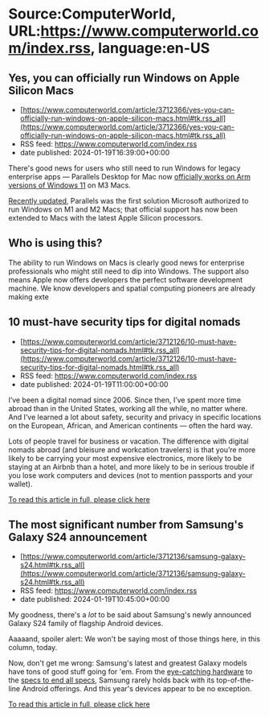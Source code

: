 # Source:ComputerWorld, URL:https://www.computerworld.com/index.rss, language:en-US

## Yes, you can officially run Windows on Apple Silicon Macs
 - [https://www.computerworld.com/article/3712366/yes-you-can-officially-run-windows-on-apple-silicon-macs.html#tk.rss_all](https://www.computerworld.com/article/3712366/yes-you-can-officially-run-windows-on-apple-silicon-macs.html#tk.rss_all)
 - RSS feed: https://www.computerworld.com/index.rss
 - date published: 2024-01-19T16:39:00+00:00

<article>
	<section class="page">
<p>There's good news for users who still need to run Windows for legacy enterprise apps — Parallels Desktop for Mac now <a href="https://www.parallels.com/blogs/windows-11-arm-apple-m-series/" rel="noopener nofollow" target="_blank">officially works on Arm versions of Windows 11</a> on M3 Macs.</p><p><a href="https://www.parallels.com/blogs/parallels-desktop-19-2/" rel="noopener nofollow" target="_blank">Recently updated</a>, Parallels was the first solution Microsoft authorized to run Windows on M1 and M2 Macs; that official support has now been extended to Macs with the latest Apple Silicon processors.</p><h2><strong>Who is using this?</strong></h2>
<p>The ability to run Windows on Macs is clearly good news for enterprise professionals who might still need to dip into Windows. The support also means Apple now offers developers the perfect software development machine. We know developers and spatial computing pioneers are already making exte

## 10 must-have security tips for digital nomads
 - [https://www.computerworld.com/article/3712126/10-must-have-security-tips-for-digital-nomads.html#tk.rss_all](https://www.computerworld.com/article/3712126/10-must-have-security-tips-for-digital-nomads.html#tk.rss_all)
 - RSS feed: https://www.computerworld.com/index.rss
 - date published: 2024-01-19T11:00:00+00:00

<article>
	<section class="page">
<p class="Default">I<span dir="RTL" lang="AR-SA">’</span>ve been a digital nomad since 2006. Since then, I’ve spent more time abroad than in the United States, working all the while, no matter where. And I’ve learned a lot about safety, security and privacy in specific locations on the European, African, and American continents — often the hard way.</p><p class="Default">Lots of people travel for business or vacation. The difference with digital nomads abroad (and bleisure and workcation travelers) is that you’re more likely to be carrying your most expensive electronics, more likely to be staying at an Airbnb than a hotel, and more likely to be in serious trouble if you lose work computers and devices (not to mention passports and your wallet).</p><p class="jumpTag"><a href="/article/3712126/10-must-have-security-tips-for-digital-nomads.html#jump">To read this article in full, please click here</a></p></section></article>

## The most significant number from Samsung's Galaxy S24 announcement
 - [https://www.computerworld.com/article/3712136/samsung-galaxy-s24.html#tk.rss_all](https://www.computerworld.com/article/3712136/samsung-galaxy-s24.html#tk.rss_all)
 - RSS feed: https://www.computerworld.com/index.rss
 - date published: 2024-01-19T10:45:00+00:00

<article>
	<section class="page">
<p>My goodness, there's a <em>lot </em>to be said about Samsung's newly announced Galaxy S24 family of flagship Android devices.</p><p>Aaaaand, spoiler alert: We won't be saying most of those things here, in this column, today.</p><p>Now, don't get me wrong: Samsung's latest and greatest Galaxy models have tons of good stuff going for 'em. From the <a href="https://9to5google.com/2024/01/17/samsung-galaxy-s24-ultra-hands-on/" rel="noopener nofollow" target="_blank">eye-catching hardware</a> to the <a href="https://www.samsung.com/latin_en/smartphones/galaxy-s24/specs/" rel="noopener nofollow" target="_blank">specs to end all specs</a>, Samsung rarely holds back with its top-of-the-line Android offerings. And this year's devices appear to be no exception.</p><p class="jumpTag"><a href="/article/3712136/samsung-galaxy-s24.html#jump">To read this article in full, please click here</a></p></section></article>


